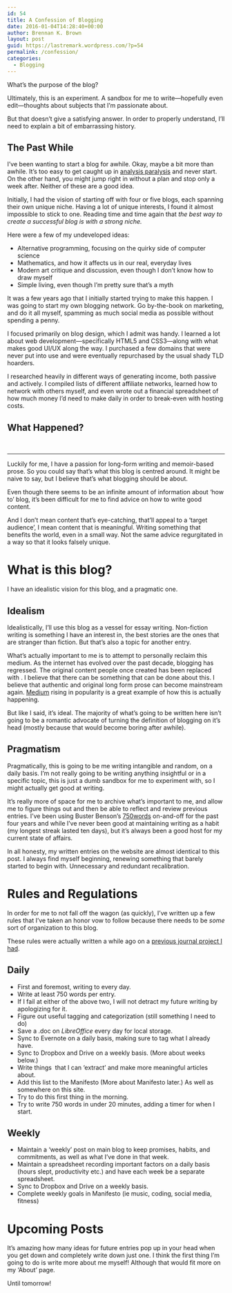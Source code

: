 ```yaml
---
id: 54
title: A Confession of Blogging
date: 2016-01-04T14:28:40+00:00
author: Brennan K. Brown
layout: post
guid: https://lastremark.wordpress.com/?p=54
permalink: /confession/
categories:
  - Blogging
---
```

What&#8217;s the purpose of the blog?

Ultimately, this is an experiment. A sandbox for me to write—hopefully even edit—thoughts about subjects that I&#8217;m passionate about.

But that doesn&#8217;t give a satisfying answer. In order to properly understand, I&#8217;ll need to explain a bit of embarrassing history.

<!--more-->

## The Past While

I&#8217;ve been wanting to start a blog for awhile. Okay, maybe a bit more than awhile. It&#8217;s too easy to get caught up in [analysis paralysis](https://en.wikipedia.org/wiki/Analysis_paralysis) and never start. On the other hand, you might jump right in without a plan and stop only a week after. Neither of these are a good idea.

Initially, I had the vision of starting off with four or five blogs, each spanning their own unique niche. Having a lot of unique interests, I found it almost impossible to stick to one. Reading time and time again that _the best way to create a successful blog is with a strong niche._

Here were a few of my undeveloped ideas:

  * Alternative programming, focusing on the quirky side of computer science
  * Mathematics, and how it affects us in our real, everyday lives
  * Modern art critique and discussion, even though I don&#8217;t know how to draw myself
  * Simple living, even though I&#8217;m pretty sure that&#8217;s a myth

It was a few years ago that I initially started trying to make this happen. I was going to start my own blogging network. Go by-the-book on marketing, and do it all myself, spamming as much social media as possible without spending a penny.

I focused primarily on blog design, which I admit was handy. I learned a lot about web development<span class="_Tgc">—</span>specifically HTML5 and CSS3<span class="_Tgc">—</span>along with what makes good UI/UX along the way. I purchased a few domains that were never put into use and were eventually repurchased by the usual shady TLD hoarders.

I researched heavily in different ways of generating income, both passive and actively. I compiled lists of different affiliate networks, learned how to network with others myself, and even wrote out a financial spreadsheet of how much money I&#8217;d need to make daily in order to break-even with hosting costs.

## What Happened?

&nbsp;

* * *

Luckily for me, I have a passion for long-form writing and memoir-based prose. So you could say that&#8217;s what this blog is centred around. It might be naive to say, but I believe that&#8217;s what blogging should be about.

Even though there seems to be an infinite amount of information about &#8216;how to&#8217; blog, it&#8217;s been difficult for me to find advice on how to write good content.

And I don&#8217;t mean content that&#8217;s eye-catching, that&#8217;ll appeal to a &#8216;target audience&#8217;, I mean content that is meaningful. Writing something that benefits the world, even in a small way. Not the same advice regurgitated in a way so that it looks falsely unique.

# What is this blog?

I have an idealistic vision for this blog, and a pragmatic one.

## Idealism

Idealistically, I&#8217;ll use this blog as a vessel for essay writing. Non-fiction writing is something I have an interest in, the best stories are the ones that are stranger than fiction. But that&#8217;s also a topic for another entry.

What&#8217;s actually important to me is to attempt to personally reclaim this medium. As the internet has evolved over the past decade, blogging has regressed. The original content people once created has been replaced with . I believe that there can be something that can be done about this. I believe that authentic and original long form prose can become mainstream again. [Medium](http://medium.com) rising in popularity is a great example of how this is actually happening.

But like I said, it&#8217;s ideal. The majority of what&#8217;s going to be written here isn&#8217;t going to be a romantic advocate of turning the definition of blogging on it&#8217;s head (mostly because that would become boring after awhile).

## Pragmatism

Pragmatically, this is going to be me writing intangible and random, on a daily basis. I&#8217;m not really going to be writing anything insightful or in a specific topic, this is just a dumb sandbox for me to experiment with, so I might actually get good at writing.

It&#8217;s really more of space for me to archive what&#8217;s important to me, and allow me to figure things out and then be able to reflect and review previous entries. I&#8217;ve been using Buster Benson&#8217;s [750words](https://750words.com) on-and-off for the past four years and while I&#8217;ve never been good at maintaining writing as a habit (my longest streak lasted ten days), but it&#8217;s always been a good host for my current state of affairs.

In all honesty, my written entries on the website are almost identical to this post. I always find myself beginning, renewing something that barely started to begin with. Unnecessary and redundant recalibration.

# Rules and Regulations

In order for me to not fall off the wagon (as quickly), I&#8217;ve written up a few rules that I&#8217;ve taken an honor vow to follow because there needs to be _some_ sort of organization to this blog.

These rules were actually written a while ago on a [previous journal project I had](http://jottings.co.vu).

## Daily

  * First and foremost, writing to every day.
  * Write at least 750 words per entry.
  * If I fail at either of the above two, I will not detract my future writing by apologizing for it.
  * Figure out useful tagging and categorization (still something I need to do)
  * Save a .doc on _LibreOffice_ every day for local storage.
  * Sync to Evernote on a daily basis, making sure to tag what I already have.
  * Sync to Dropbox and Drive on a weekly basis. (More about weeks below.)
  * Write things  that I can &#8216;extract&#8217; and make more meaningful articles about.
  * Add this list to the Manifesto (More about Manifesto later.) As well as somewhere on this site.
  * Try to do this first thing in the morning.
  * Try to write 750 words in under 20 minutes, adding a timer for when I start.

## Weekly

  * Maintain a &#8216;weekly’ post on main blog to keep promises, habits, and commitments, as well as what I’ve done in that week.
  * Maintain a spreadsheet recording important factors on a daily basis (hours slept, productivity etc.) and have each week be a separate spreadsheet.
  * Sync to Dropbox and Drive on a weekly basis.
  * Complete weekly goals in Manifesto (ie music, coding, social media, fitness)

# Upcoming Posts

It&#8217;s amazing how many ideas for future entries pop up in your head when you get down and completely write down just one. I think the first thing I&#8217;m going to do is write more about me myself! Although that would fit more on my &#8216;About&#8217; page.

Until tomorrow!